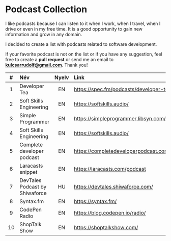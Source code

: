 # Podcast Collection

I like podcasts because I can listen to it when I work, when I travel, when I drive or even in my free time. It is a good opportunity to gain new information and grow in any domain.

I decided to create a list with podcasts related to software development.

If your favorite podcast is not on the list or if you have any suggestion, feel free to create a **pull request** or send me an email to **kulcsarrudolf@gmail.com**. Thank you!

|  #  | Név                            | Nyelv | Link                                        |
| :-: | :----------------------------- | :---: | :------------------------------------------ |
|  1  | Developer Tea                  |  EN   | https://spec.fm/podcasts/developer-tea      |
|  2  | Soft Skills Engineering        |  EN   | https://softskills.audio/                   |
|  3  | Simple Programmer              |  EN   | https://simpleprogrammer.libsyn.com/podcast |
|  4  | Soft Skills Engineering        |  EN   | https://softskills.audio/                   |
|  5  | Complete developer podcast     |  EN   | https://completedeveloperpodcast.com/       |
|  6  | Laracasts snippet              |  EN   | https://laracasts.com/podcast               |
|  7  | DevTales Podcast by Shiwaforce |  HU   | https://devtales.shiwaforce.com/            |
|  8  | Syntax.fm                      |  EN   | https://syntax.fm/                          |
|  9  | CodePen Radio                  |  EN   | https://blog.codepen.io/radio/              |
| 10  | ShopTalk Show                  |  EN   | https://shoptalkshow.com/                   |
